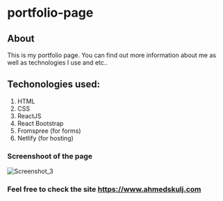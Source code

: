 # portfolio-page
## About
This is my portfolio page. You can find out more information about me as well as technologies I use and etc..
## Techonologies used:
1. HTML
2. CSS
3. ReactJS
4. React Bootstrap
5. Fromspree (for forms)
6. Netlify (for hosting)
### Screenshoot of the page
![Screenshot_3](https://user-images.githubusercontent.com/66512187/116889249-a31c2000-ac2c-11eb-9e7f-72dcd55f8fd7.png)

### Feel free to check the site https://www.ahmedskulj.com
